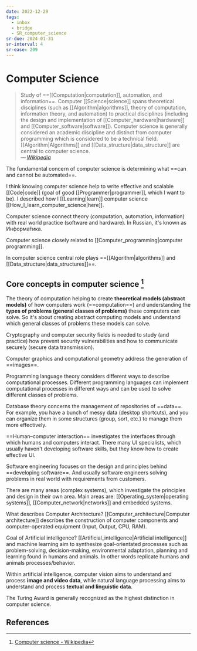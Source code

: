 ```yaml
---
date: 2022-12-29
tags:
  - inbox
  - bridge
  - SR_computer_science
sr-due: 2024-01-31
sr-interval: 4
sr-ease: 209
---
```


# Computer Science

> Study of ==[[Computation|computation]], automation, and information==.
> Computer [[Science|science]] spans theoretical disciplines (such as
> [[Algorithm|algorithms]], theory of computation, information theory, and
> automation) to practical disciplines (including the design and implementation
> of [[Computer_hardware|hardware]] and [[Computer_software|software]]).
> Computer science is generally considered an academic discipline and distinct
> from computer programming which is considered to be a technical field.
> [[Algorithm|Algorithms]] and [[Data_structure|data_structure]] are central to
> computer science.\
> — <cite>[Wikipedia](https://en.wikipedia.org/wiki/Computer_science)</cite>

The fundamental concern of computer science is determining what ==can and cannot
be automated==.

I think knowing computer science help to write effective and scalable
[[Code|code]] (goal of good [[Programmer|programmer]], which I want to be). I
described how I [[Learning|learn]] computer science
[[How_I_learn_computer_science|here]].

Computer science connect theory (computation, automation, information) with real
world practice (software and hardware). In Russian, it's known as Информа́тика.

Computer science closely related to
[[Computer_programming|computer programming]].

In computer science central role plays
==[[Algorithm|algorithms]] and [[Data_structure|data_structures]]==.

## Core concepts in computer science [^1]

The theory of computation helping to create **theoretical models (abstract
models)** of how computers work (==computation==) and understanding the **types
of problems (general classes of problems)** these computers can solve. So it's
about creating abstract computing models and understand which general classes of
problems these models can solve.

Cryptography and computer security fields is needed to study (and practice) how
prevent security vulnerabilities and how to communicate securely (secure data
transmission).

Computer graphics and computational geometry address the generation of
==images==.

Programming language theory considers different ways to describe computational
processes.
Different programming languages can implement computational processes
in different ways and can be used to solve different classes of problems.

Database theory concerns the management of repositories of ==data==. For
example, you have a bunch of messy data (desktop shortcuts), and you can
organize them in some structures (group, sort, etc.) to manage them more
effectively.

==Human–computer interaction== investigates the interfaces through which humans
and computers interact. There many UI specialists, which usually haven't
developing software skills, but they know how to create effective UI.

Software engineering focuses on the design and principles behind ==developing
software==. And usually software engineers solving problems in real world with
requirements from customers.

There are many areas (complex systems), which investigate the principles and
design in their own area. Main areas are: [[Operating_system|operating
systems]], [[Computer_network|networks]] and embedded systems.

What describes Computer Architecture?
&#10;
[[Computer_architecture|Computer architecture]] describes the construction of
computer components and computer-operated equipment (Input, Output, CPU, RAM).

Goal of Artificial intelligence?
&#10;
[[Artificial_intelligence|Artificial intelligence]] and machine learning aim to
synthesize goal-orientated processes such as problem-solving, decision-making,
environmental adaptation, planning and learning found in humans and animals.
In other words replicate humans and animals processes/behavior.

Within artificial intelligence, computer vision aims to understand and process
**image and video data**, while natural language processing aims to understand
and process **textual and linguistic data**.

The Turing Award is generally recognized as the highest distinction in computer
science.

## References

[^1]: [Computer science - Wikipedia](https://en.wikipedia.org/wiki/Computer_science)

